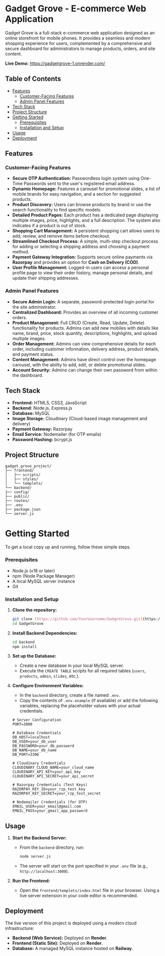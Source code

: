 # Gadget Grove - E-commerce Web Application

Gadget Grove is a full-stack e-commerce web application designed as an online storefront for mobile phones. It provides a seamless and modern shopping experience for users, complemented by a comprehensive and secure dashboard for administrators to manage products, orders, and site content.

**Live Demo:**   https://gadgetgrove-1.onrender.com/

## Table of Contents

- [Features](#features)
  - [Customer-Facing Features](#customer-facing-features)
  - [Admin Panel Features](#admin-panel-features)
- [Tech Stack](#tech-stack)
- [Project Structure](#project-structure)
- [Getting Started](#getting-started)
  - [Prerequisites](#prerequisites)
  - [Installation and Setup](#installation-and-setup)
- [Usage](#usage)
- [Deployment](#deployment)

## Features

### Customer-Facing Features

- **Secure OTP Authentication:** Passwordless login system using One-Time Passwords sent to the user's registered email address.
- **Dynamic Homepage:** Features a carousel for promotional slides, a list of mobile brands for easy navigation, and a section for suggested products.
- **Product Discovery:** Users can browse products by brand or use the search functionality to find specific models.
- **Detailed Product Pages:** Each product has a dedicated page displaying multiple images, price, highlights, and a full description. The system also indicates if a product is out of stock.
- **Shopping Cart Management:** A persistent shopping cart allows users to add, review, and remove items before checkout.
- **Streamlined Checkout Process:** A simple, multi-step checkout process for adding or selecting a shipping address and choosing a payment method.
- **Payment Gateway Integration:** Supports secure online payments via **Razorpay** and provides an option for **Cash on Delivery (COD)**.
- **User Profile Management:** Logged-in users can access a personal profile page to view their order history, manage personal details, and update their shipping addresses.

### Admin Panel Features

- **Secure Admin Login:** A separate, password-protected login portal for the site administrator.
- **Centralized Dashboard:** Provides an overview of all incoming customer orders.
- **Product Management:** Full CRUD (Create, Read, Update, Delete) functionality for products. Admins can add new mobiles with details like name, brand, price, stock quantity, descriptions, highlights, and upload multiple images.
- **Order Management:** Admins can view comprehensive details for each order, including customer information, delivery address, product details, and payment status.
- **Content Management:** Admins have direct control over the homepage carousel, with the ability to add, edit, or delete promotional slides.
- **Account Security:** Admins can change their own password from within the dashboard.

## Tech Stack

- **Frontend:** HTML5, CSS3, JavaScript
- **Backend:** Node.js, Express.js
- **Database:** MySQL
- **Image Storage:** Cloudinary (Cloud-based image management and delivery)
- **Payment Gateway:** Razorpay
- **Email Service:** Nodemailer (for OTP emails)
- **Password Hashing:** bcrypt.js

## Project Structure

```
gadget_grove_project/
├── frontend/
│   ├── scripts/
│   ├── styles/
│   └── templets/
└── backend/
├── config/
├── public/
├── routes/
├── .env
├── package.json
└── server.js
```




# Getting Started

To get a local copy up and running, follow these simple steps.

### Prerequisites

- Node.js (v18 or later)
- npm (Node Package Manager)
- A local MySQL server instance
- Git

### Installation and Setup

1.  **Clone the repository:**
    ```bash
    git clone [https://github.com/YourUsername/GadgetGrove.git](https://github.com/YourUsername/GadgetGrove.git)
    cd GadgetGrove
    ```

2.  **Install Backend Dependencies:**
    ```bash
    cd backend
    npm install
    ```

3.  **Set up the Database:**
    - Create a new database in your local MySQL server.
    - Execute the `CREATE TABLE` scripts for all required tables (`users`, `products`, `admin`, `slides`, etc.).

4.  **Configure Environment Variables:**
    - In the `backend` directory, create a file named `.env`.
    - Copy the contents of `.env.example` (if available) or add the following variables, replacing the placeholder values with your actual credentials.

    ```env
    # Server Configuration
    PORT=3000

    # Database Credentials
    DB_HOST=localhost
    DB_USER=your_db_user
    DB_PASSWORD=your_db_password
    DB_NAME=your_db_name
    DB_PORT=3306

    # Cloudinary Credentials
    CLOUDINARY_CLOUD_NAME=your_cloud_name
    CLOUDINARY_API_KEY=your_api_key
    CLOUDINARY_API_SECRET=your_api_secret

    # Razorpay Credentials (Test Keys)
    RAZORPAY_KEY_ID=your_rzp_test_key
    RAZORPAY_KEY_SECRET=your_rzp_test_secret

    # Nodemailer Credentials (for OTP)
    EMAIL_USER=your_email@gmail.com
    EMAIL_PASS=your_gmail_app_password
    ```

## Usage

1.  **Start the Backend Server:**
    - From the `backend` directory, run:
      ```bash
      node server.js
      ```
    - The server will start on the port specified in your `.env` file (e.g., `http://localhost:3000`).

2.  **Run the Frontend:**
    - Open the `frontend/templets/index.html` file in your browser. Using a live server extension in your code editor is recommended.

## Deployment

The live version of this project is deployed using a modern cloud infrastructure:

- **Backend (Web Service):** Deployed on **Render**.
- **Frontend (Static Site):** Deployed on **Render**.
- **Database:** A managed MySQL instance hosted on **Railway**.
